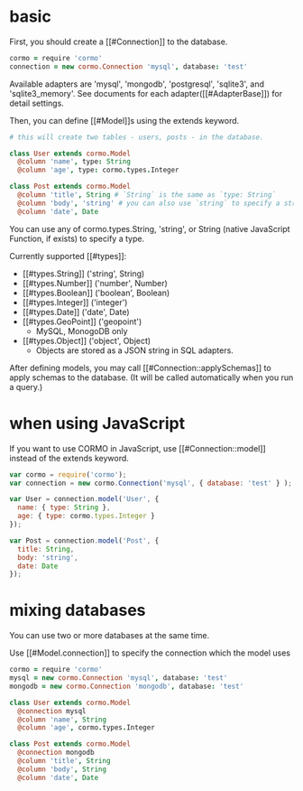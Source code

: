 # basic

First, you should create a [[#Connection]] to the database.

```coffeescript
cormo = require 'cormo'
connection = new cormo.Connection 'mysql', database: 'test'
```

Available adapters are 'mysql', 'mongodb', 'postgresql', 'sqlite3', and 'sqlite3_memory'.
See documents for each adapter([[#AdapterBase]]) for detail settings.

Then, you can define [[#Model]]s using the extends keyword.

```coffeescript
# this will create two tables - users, posts - in the database.

class User extends cormo.Model
  @column 'name', type: String
  @column 'age', type: cormo.types.Integer

class Post extends cormo.Model
  @column 'title', String # `String` is the same as `type: String`
  @column 'body', 'string' # you can also use `string` to specify a string type
  @column 'date', Date
```

You can use any of cormo.types.String, 'string', or String
(native JavaScript Function, if exists) to specify a type.

Currently supported [[#types]]:

* [[#types.String]] ('string', String)
* [[#types.Number]] ('number', Number)
* [[#types.Boolean]] ('boolean', Boolean)
* [[#types.Integer]] ('integer')
* [[#types.Date]] ('date', Date)
* [[#types.GeoPoint]] ('geopoint')
    * MySQL, MonogoDB only
* [[#types.Object]] ('object', Object)
    * Objects are stored as a JSON string in SQL adapters.

After defining models, you may call [[#Connection::applySchemas]] to apply schemas to the database.
(It will be called automatically when you run a query.)

# when using JavaScript

If you want to use CORMO in JavaScript, use [[#Connection::model]] instead of the extends keyword.

```javascript
var cormo = require('cormo');
var connection = new cormo.Connection('mysql', { database: 'test' } );

var User = connection.model('User', {
  name: { type: String },
  age: { type: cormo.types.Integer }
});

var Post = connection.model('Post', {
  title: String,
  body: 'string',
  date: Date
});
```

# mixing databases

You can use two or more databases at the same time.

Use [[#Model.connection]] to specify the connection which the model uses

```coffeescript
cormo = require 'cormo'
mysql = new cormo.Connection 'mysql', database: 'test'
mongodb = new cormo.Connection 'mongodb', database: 'test'

class User extends cormo.Model
  @connection mysql
  @column 'name', String
  @column 'age', cormo.types.Integer

class Post extends cormo.Model
  @connection mongodb
  @column 'title', String
  @column 'body', String
  @column 'date', Date
```
